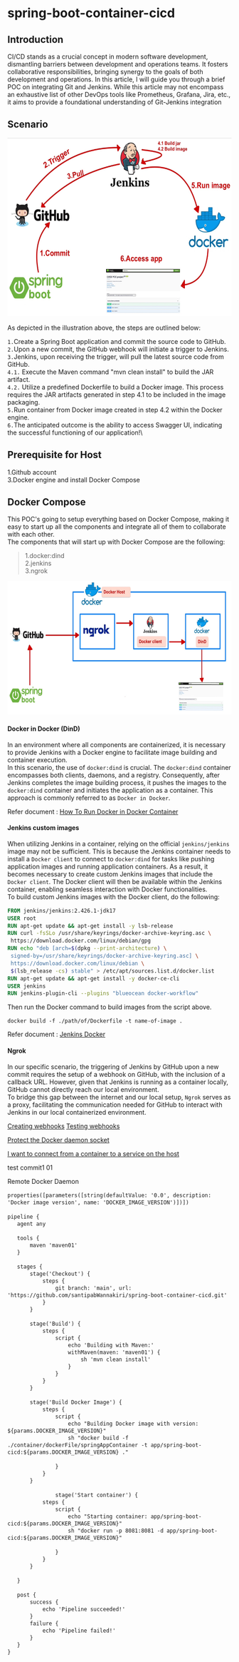 # spring-boot-container-cicd
## Introduction
CI/CD stands as a crucial concept in modern software development, dismantling barriers between development and operations teams. It fosters collaborative responsibilities, bringing synergy to the goals of both development and operations. In this article, I will guide you through a brief POC on integrating Git and Jenkins. While this article may not encompass an exhaustive list of other DevOps tools like Prometheus, Grafana, Jira, etc., it aims to provide a foundational understanding of Git-Jenkins integration

## Scenario
<p align="center">
  <img src="images/github-jenkins-scenario.jpg" alt="image description" width="550" height="400">
</p>
As depicted in the illustration above, the steps are outlined below:

`1.`Create a Spring Boot application and commit the source code to GitHub.\
`2.`Upon a new commit, the GitHub webhook will initiate a trigger to Jenkins.\
`3.`Jenkins, upon receiving the trigger, will pull the latest source code from GitHub.\
`4.1.` Execute the Maven command "mvn clean install" to build the JAR artifact.\
`4.2.` Utilize a predefined Dockerfile to build a Docker image. This process requires the JAR artifacts generated in step 4.1 to be included in the image packaging.\
`5.`Run container from Docker image created in step 4.2 within the Docker engine.\
`6.`The anticipated outcome is the ability to access Swagger UI, indicating the successful functioning of our application!\

## Prerequisite for Host 
1.Github account\
3.Docker engine and install Docker Compose 

## Docker Compose 
This POC's going to setup everything based on Docker Compose, making it easy to start up all the components and integrate all of them to collaborate with each other.\
The components that will start up with Docker Compose are the following:
>1.docker:dind\
>2.jenkins\
>3.ngrok

<p align="center">
  <img src="images/compose-component.jpg" alt="image description" width="750" height="300">
</p>

#### Docker in Docker (DinD) 
In an environment where all components are containerized, it is necessary to provide Jenkins with a Docker engine to facilitate image building and container execution.\
In this scenario, the use of `docker:dind` is crucial. The `docker:dind` container encompasses both clients, daemons, and a registry. Consequently, after Jenkins completes the image building process, it pushes the images to the `docker:dind` container and initiates the application as a container. This approach is commonly referred to as `Docker in Docker`.

Refer document : [How To Run Docker in Docker Container](https://devopscube.com/run-docker-in-docker/)

#### Jenkins custom images
When utilizing Jenkins in a container, relying on the official `jenkins/jenkins` image may not be sufficient. This is because the Jenkins container needs to install a `Docker client` to connect to `docker:dind` for tasks like pushing application images and running application containers. As a result, it becomes necessary to create custom Jenkins images that include the `Docker client`. The Docker client will then be available within the Jenkins container, enabling seamless interaction with Docker functionalities.\
To build custom Jenkins images with the Docker client, do the following:
 ```Dockerfile
FROM jenkins/jenkins:2.426.1-jdk17
USER root
RUN apt-get update && apt-get install -y lsb-release
RUN curl -fsSLo /usr/share/keyrings/docker-archive-keyring.asc \
  https://download.docker.com/linux/debian/gpg
RUN echo "deb [arch=$(dpkg --print-architecture) \
  signed-by=/usr/share/keyrings/docker-archive-keyring.asc] \
  https://download.docker.com/linux/debian \
  $(lsb_release -cs) stable" > /etc/apt/sources.list.d/docker.list
RUN apt-get update && apt-get install -y docker-ce-cli
USER jenkins
RUN jenkins-plugin-cli --plugins "blueocean docker-workflow"
 ```
Then run the Docker command to build images from the script above.
 ```docker
docker build -f ./path/of/Dockerfile -t name-of-image .
 ```

Refer document : [Jenkins Docker](https://www.jenkins.io/doc/book/installing/docker/)


#### Ngrok
In our specific scenario, the triggering of Jenkins by GitHub upon a new commit requires the setup of a webhook on GitHub, with the inclusion of a callback URL. However, given that Jenkins is running as a container locally, GitHub cannot directly reach our local environment.\
To bridge this gap between the internet and our local setup, `Ngrok` serves as a proxy, facilitating the communication needed for GitHub to interact with Jenkins in our local containerized environment.

[Creating webhooks](https://docs.github.com/en/webhooks/using-webhooks/creating-webhooks)
[Testing webhooks](https://docs.github.com/en/webhooks/testing-and-troubleshooting-webhooks/testing-webhooks)




[Protect the Docker daemon socket](https://docs.docker.com/engine/security/protect-access/)

[I want to connect from a container to a service on the host](https://docs.docker.com/desktop/networking/#i-want-to-connect-from-a-container-to-a-service-on-the-host)

test commit1 01

Remote Docker Daemon

 ```
properties([parameters([string(defaultValue: '0.0', description: 'Docker image version', name: 'DOCKER_IMAGE_VERSION')])])

pipeline {
    agent any
    
    tools {
        maven 'maven01'
    }

    stages {
        stage('Checkout') {
            steps {
                git branch: 'main', url: 'https://github.com/santipabWannakiri/spring-boot-container-cicd.git'
            }
        }

        stage('Build') {
            steps {
                script {
                    echo 'Building with Maven:'
                    withMaven(maven: 'maven01') {
                        sh 'mvn clean install'
                    }
                }
            }
        }

        stage('Build Docker Image') {
            steps {
                script {
                    echo "Building Docker image with version: ${params.DOCKER_IMAGE_VERSION}"
                    sh "docker build -f ./container/dockerFile/springAppContainer -t app/spring-boot-cicd:${params.DOCKER_IMAGE_VERSION} ."
  
                }
            }
        }
        
                stage('Start container') {
            steps {
                script {
                    echo "Starting container: app/spring-boot-cicd:${params.DOCKER_IMAGE_VERSION}"
                    sh "docker run -p 8081:8081 -d app/spring-boot-cicd:${params.DOCKER_IMAGE_VERSION}"
  
                }
            }
        }
        
    }

    post {
        success {
            echo 'Pipeline succeeded!'
        }
        failure {
            echo 'Pipeline failed!'
        }
    }
}

 ```

